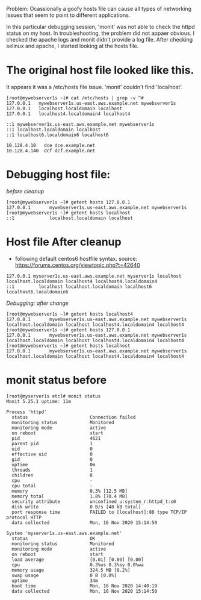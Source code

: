 Problem: Ocassionally a goofy hosts file can cause all types of networking issues that seem to point to different applications.

In this particular debugging session, 'monit' was not able to check the httpd status on my host. 
In troubleshooting, the problem did not appaer obvious. I checked the apache logs and monit didn't provide a log file. 
After checking selinux and apache,  I started looking at the hosts file.

# The original host file looked like this.

It appears it was a /etc/hosts file issue. 'monit' couldn't find 'localhost'. 

```
[root@mywebserver1s ~]# cat /etc/hosts | grep -v ^#
127.0.0.1   mywebserver1s.us-east.aws.example.net mywebserver1s
127.0.0.1   localhost.localdomain localhost
127.0.0.1   localhost4.localdomain4 localhost4

::1 mywebserver1s.us-east.aws.example.net mywebserver1s
::1 localhost.localdomain localhost
::1 localhost6.localdomain6 localhost6

10.128.4.10   dce dce.example.net
10.128.4.140  dcf dcf.example.net
```

# Debugging host file: 

*before cleanup*

```
[root@mywebserver1s ~]# getent hosts 127.0.0.1
127.0.0.1       mywebserver1s.us-east.aws.example.net mywebserver1s
[root@mywebserver1s ~]# getent hosts localhost
::1             localhost.localdomain localhost
```

# Host file After cleanup

* following default centos6 hostfile syntax. 
source: https://forums.centos.org/viewtopic.php?t=42640

```
127.0.0.1 myserver1s.us-east.aws.example.net myserver1s localhost localhost.localdomain localhost4 localhost4.localdomain4
::1         localhost localhost.localdomain localhost6 localhost6.localdomain6
```

*Debugging: after change*

```
[root@mywebserver1s ~]# getent hosts localhost4
127.0.0.1       mywebserver1s.us-east.aws.example.net mywebserver1s localhost.localdomain localhost localhost4.localdomain4 localhost4
[root@mywebserver1s ~]# getent hosts 127.0.0.1
127.0.0.1       mywebserver1s.us-east.aws.example.net mywebserver1s localhost.localdomain localhost localhost4.localdomain4 localhost4
[root@mywebserver1s ~]# getent hosts localhost
127.0.0.1       mywebserver1s.us-east.aws.example.net mywebserver1s localhost.localdomain localhost localhost4.localdomain4 localhost4
```


# monit status before

```
[root@myserver1s etc]# monit status
Monit 5.25.1 uptime: 11m

Process 'httpd'
  status                       Connection failed
  monitoring status            Monitored
  monitoring mode              active
  on reboot                    start
  pid                          4621
  parent pid                   1
  uid                          0
  effective uid                0
  gid                          0
  uptime                       0m
  threads                      1
  children                     8
  cpu                          -
  cpu total                    -
  memory                       0.3% [12.5 MB]
  memory total                 1.8% [70.4 MB]
  security attribute           unconfined_u:system_r:httpd_t:s0
  disk write                   0 B/s [48 kB total]
  port response time           FAILED to [localhost]:80 type TCP/IP protocol HTTP
  data collected               Mon, 16 Nov 2020 15:14:50

System 'myserver1s.us-east.aws.example.net'
  status                       OK
  monitoring status            Monitored
  monitoring mode              active
  on reboot                    start
  load average                 [0.01] [0.00] [0.00]
  cpu                          0.3%us 0.3%sy 0.0%wa
  memory usage                 324.5 MB [8.2%]
  swap usage                   0 B [0.0%]
  uptime                       34m
  boot time                    Mon, 16 Nov 2020 14:40:19
  data collected               Mon, 16 Nov 2020 15:14:50
```